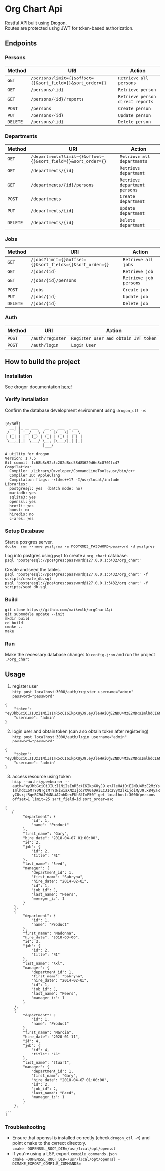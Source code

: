 # Org Chart Api

Restful API built using
[Drogon](https://github.com/drogonframework/drogon).</br>
Routes are protected using JWT for token-based authorization.

Endpoints
---------

### Persons
| Method     | URI                                   | Action                                    |
|------------|---------------------------------------|-------------------------------------------|
| `GET`      | `/persons?limit={}&offset={}&sort_field={}&sort_order={}` | `Retrieve all persons`    |
| `GET`      | `/persons/{id}`                       | `Retrieve person`                         |
| `GET`      | `/persons/{id}/reports`               | `Retrieve person direct reports`          |
| `POST`     | `/persons`                            | `Create person`                           |
| `PUT`      | `/persons/{id}`                       | `Update person`                           |
| `DELETE`   | `/persons/{id}          `             | `Delete person`                           |

### Departments
| Method     | URI                                   | Action                                    |
|------------|---------------------------------------|-------------------------------------------|
| `GET`      | `/departments?limit={}&offset={}&sort_field={}&sort_order={}`   | `Retrieve all departments`     |
| `GET`      | `/departments/{id}`                   | `Retrieve department`                     |
| `GET`      | `/departments/{id}/persons`           | `Retrieve department persons`             |
| `POST`     | `/departments`                        | `Create department`                       |
| `PUT`      | `/departments/{id}`                   | `Update department`                       |
| `DELETE`   | `/departments/{id}`                   | `Delete department`                       |

### Jobs
| Method     | URI                                   | Action                                    |
|------------|---------------------------------------|-------------------------------------------|
| `GET`      | `/jobs?limit={}&offset={}&sort_fields={}&sort_order={}` | `Retrieve all jobs`     |
| `GET`      | `/jobs/{id}`                          | `Retrieve job`                            |
| `GET`      | `/jobs/{id}/persons`                  | `Retrieve job persons`                    |
| `POST`     | `/jobs`                               | `Create job`                              |
| `PUT`      | `/jobs/{id}`                          | `Update job`                              |
| `DELETE`   | `/jobs/{id}`                          | `Delete job`                              |

### Auth
| Method     | URI                                   | Action                                    |
|------------|---------------------------------------|-------------------------------------------|
| `POST`     | `/auth/register`                      | `Register user and obtain JWT token`      |
| `POST`     | `/auth/login`                         | `Login User `                             |

How to build the project
---
### Installation
See drogon documentation [here](https://github.com/an-tao/drogon/wiki/ENG-02-Installation#System-Requirements)! 

### Verify Installation
Confirm the database development environment using `drogon_ctl -v`:
```
     _                                                                                                                                                                                                       [0/365]
  __| |_ __ ___   __ _  ___  _ __
 / _` | '__/ _ \ / _` |/ _ \| '_ \
| (_| | | | (_) | (_| | (_) | | | |
 \__,_|_|  \___/ \__, |\___/|_| |_|
                 |___/

A utility for drogon
Version: 1.7.5
Git commit: fc68b8c92c8c202d8cc58d83629d6e8c8701fc47
Compilation:
  Compiler: /Library/Developer/CommandLineTools/usr/bin/c++
  Compiler ID: AppleClang
  Compilation flags: -std=c++17 -I/usr/local/include
Libraries:
  postgresql: yes  (batch mode: no)
  mariadb: yes
  sqlite3: yes
  openssl: yes
  brotli: yes
  boost: no
  hiredis: no
  c-ares: yes
```

### Setup Database
Start a postgres server. <br />
`docker run --name postgres -e POSTGRES_PASSWORD=password -d postgres`

Log into postgres using `psql` to create a `org_chart` database. <br />
`psql 'postgresql://postgres:password@127.0.0.1:5432/org_chart'`

Create and seed the tables. <br />
`psql 'postgresql://postgres:password@127.0.0.1:5432/org_chart' -f scripts/create_db.sql` <br />
`psql 'postgresql://postgres:password@127.0.0.1:5432/org_chart' -f scripts/seed_db.sql`

### Build
```
git clone https://github.com/maikeulb/orgChartApi
git submodule update --init
mkdir build
cd build
cmake ..
make
```
### Run
Make the necessary database changes to `config.json` and run the project `./org_chart`

Usage
---------------
1. register user</br>
`http post localhost:3000/auth/register username="admin" password="password"`
```
{
    "token": "eyJhbGciOiJIUzI1NiIsInR5cCI6IkpXUyJ9.eyJleHAiOjE2NDU4MzE2MDcsImlhdCI6MTY0NTgzMTYwNywiaXNzIjoiYXV0aDAiLCJ1c2VyX2lkIjoiMCJ9.8PyNKVTlY6Qy81kXrCXTSD2XRxSKHLxmIELqEmOyFoU",
    "username": "admin"
}
```

2. login user and obtain token (can also obtain token after registering)</br>
`http post localhost:3000/auth/login username="admin" password="password"`
```
{
    "token": "eyJhbGciOiJIUzI1NiIsInR5cCI6IkpXUyJ9.eyJleHAiOjE2NDU4MzE2MDcsImlhdCI6MTY0NTgzMTYwNywiaXNzIjoiYXV0aDAiLCJ1c2VyX2lkIjoiMCJ9.8PyNKVTlY6Qy81kXrCXTSD2XRxSKHLxmIELqEmOyFoU",
    "username": "admin"
}
```

3. access resource using token</br>
`http --auth-type=bearer --auth="eyJhbGciOiJIUzI1NiIsInR5cCI6IkpXUyJ9.eyJleHAiOjE2NDU4MzE2MzYsImlhdCI6MTY0NTgzMTYzNiwiaXNzIjoiYXV0aDAiLCJ1c2VyX2lkIjoiMyJ9.x84yaRyC8sxjfRqeBC9AJW4NUAA2nhDexFUh3lImF50" get localhost:3000/persons offset=1 limit=25 sort_field=id sort_order=asc`
```
[
   {
        "department": {
            "id": 1,
            "name": "Product"
        },
        "first_name": "Gary",
        "hire_date": "2018-04-07 01:00:00",
        "id": 2,
        "job": {
            "id": 2,
            "title": "M1"
        },
        "last_name": "Reed",
        "manager": {
            "department_id": 1,
            "first_name": "Sabryna",
            "hire_date": "2014-02-01",
            "id": 1,
            "job_id": 1,
            "last_name": "Peers",
            "manager_id": 1
        }
    },
    {
        "department": {
            "id": 1,
            "name": "Product"
        },
        "first_name": "Madonna",
        "hire_date": "2018-03-08",
        "id": 3,
        "job": {
            "id": 2,
            "title": "M1"
        },
        "last_name": "Axl",
        "manager": {
            "department_id": 1,
            "first_name": "Sabryna",
            "hire_date": "2014-02-01",
            "id": 1,
            "job_id": 1,
            "last_name": "Peers",
            "manager_id": 1
        }
    },
    {
        "department": {
            "id": 1,
            "name": "Product"
        },
        "first_name": "Marcia",
        "hire_date": "2020-01-11",
        "id": 4,
        "job": {
            "id": 4,
            "title": "E5"
        },
        "last_name": "Stuart",
        "manager": {
            "department_id": 1,
            "first_name": "Gary",
            "hire_date": "2018-04-07 01:00:00",
            "id": 2,
            "job_id": 2,
            "last_name": "Reed",
            "manager_id": 1
        }
    },
...
]
```

### Troubleshooting
* Ensure that openssl is installed correctly (check `drogon_ctl -v`) and point cmake to the correct directory. </br>
  `cmake -DOPENSSL_ROOT_DIR=/usr/local/opt/openssl`
* If you're using a LSP, export `compile_commands.json` </br>
  `cmake -DOPENSSL_ROOT_DIR=/usr/local/opt/openssl -DCMAKE_EXPORT_COMPILE_COMMANDS=`
